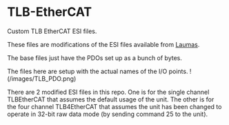 # TLB-EtherCAT
Custom TLB EtherCAT ESI files.

These files are modifications of the ESI files available from [Laumas](https://www.laumas.com/en/download/).

The base files just have the PDOs set up as a bunch of bytes.

The files here are setup with the actual names of the I/O points.
!(/images/TLB_PDO.png)

There are 2 modified ESI files in this repo. One is for the single channel TLBEtherCAT that assumes the default usage of the unit. The other is for the four channel TLB4EtherCAT that assumes the unit has been changed to operate in 32-bit raw data mode (by sending command 25 to the unit).

